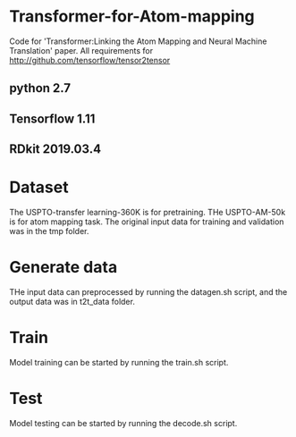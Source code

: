 # Transformer-for-Atom-mapping
Code for 'Transformer:Linking the Atom Mapping and Neural Machine Translation' paper. All requirements for http://github.com/tensorflow/tensor2tensor
## python 2.7
## Tensorflow 1.11
## RDkit 2019.03.4
# Dataset
The USPTO-transfer learning-360K is for pretraining.
THe USPTO-AM-50k is for atom mapping task.
The original input data for training and validation was in the tmp folder.
# Generate data
THe input data can preprocessed by running the datagen.sh script, and the output data was in t2t_data folder.
# Train
Model training can be started by running the train.sh script.
# Test
Model testing can be started by running the decode.sh script.
